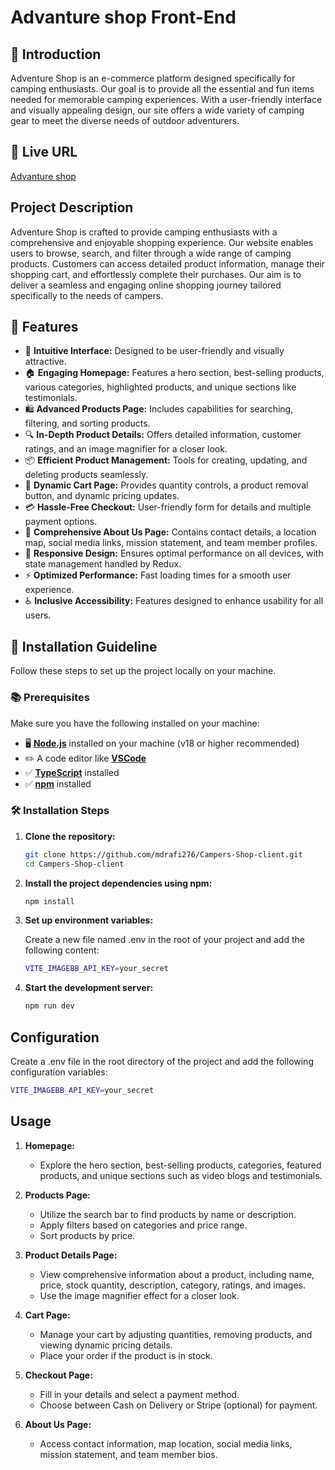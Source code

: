# Advanture shop Front-End

## 🤖 Introduction

Adventure Shop is an e-commerce platform designed specifically for camping enthusiasts. Our goal is to provide all the essential and fun items needed for memorable camping experiences. With a user-friendly interface and visually appealing design, our site offers a wide variety of camping gear to meet the diverse needs of outdoor adventurers.
## 🔗 Live URL

[Advanture shop](https://-client.vercel.app)

##  Project Description

Adventure Shop is crafted to provide camping enthusiasts with a comprehensive and enjoyable shopping experience. Our website enables users to browse, search, and filter through a wide range of camping products. Customers can access detailed product information, manage their shopping cart, and effortlessly complete their purchases. Our aim is to deliver a seamless and engaging online shopping journey tailored specifically to the needs of campers.
## 🔋 Features

- 🌟 **Intuitive Interface:** Designed to be user-friendly and visually attractive.
- 🏠 **Engaging Homepage:** Features a hero section, best-selling products, various categories, highlighted products, and unique sections like testimonials.
- 🛍️ **Advanced Products Page:** Includes capabilities for searching, filtering, and sorting products.
- 🔍 **In-Depth Product Details:** Offers detailed information, customer ratings, and an image magnifier for a closer look.
- 📦 **Efficient Product Management:** Tools for creating, updating, and deleting products seamlessly.
- 🛒 **Dynamic Cart Page:** Provides quantity controls, a product removal button, and dynamic pricing updates.
- 💳 **Hassle-Free Checkout:** User-friendly form for details and multiple payment options.
- 📄 **Comprehensive About Us Page:** Contains contact details, a location map, social media links, mission statement, and team member profiles.
- 📱 **Responsive Design:** Ensures optimal performance on all devices, with state management handled by Redux.
- ⚡ **Optimized Performance:** Fast loading times for a smooth user experience.
- ♿ **Inclusive Accessibility:** Features designed to enhance usability for all users.

## 🤸 Installation Guideline

Follow these steps to set up the project locally on your machine.

### 📚 Prerequisites

Make sure you have the following installed on your machine:

- 🖥️ [**Node.js**](https://nodejs.org/en) installed on your machine (v18 or
  higher recommended)
- ✏️ A code editor like [**VSCode**](https://code.visualstudio.com/)
- ✅ [**TypeScript**](https://www.typescriptlang.org/) installed
- ✅ [**npm**](https://www.npmjs.com/) installed

### 🛠️ Installation Steps

1. **Clone the repository:**

   ```bash
   git clone https://github.com/mdrafi276/Campers-Shop-client.git
   cd Campers-Shop-client
   ```

2. **Install the project dependencies using npm:**

   ```bash
   npm install
   ```

3. **Set up environment variables:**

   Create a new file named .env in the root of your project and add the
   following content:

   ```bash
   VITE_IMAGEBB_API_KEY=your_secret
   ```

4. **Start the development server:**

   ```bash
   npm run dev
   ```

## Configuration

Create a .env file in the root directory of the project and add the following
configuration variables:

```bash
VITE_IMAGEBB_API_KEY=your_secret
```
## Usage

1. **Homepage:**
   - Explore the hero section, best-selling products, categories, featured products, and unique sections such as video blogs and testimonials.

2. **Products Page:**
   - Utilize the search bar to find products by name or description.
   - Apply filters based on categories and price range.
   - Sort products by price.

3. **Product Details Page:**
   - View comprehensive information about a product, including name, price, stock quantity, description, category, ratings, and images.
   - Use the image magnifier effect for a closer look.

4. **Cart Page:**
   - Manage your cart by adjusting quantities, removing products, and viewing dynamic pricing details.
   - Place your order if the product is in stock.

5. **Checkout Page:**
   - Fill in your details and select a payment method.
   - Choose between Cash on Delivery or Stripe (optional) for payment.

6. **About Us Page:**
   - Access contact information, map location, social media links, mission statement, and team member bios.
